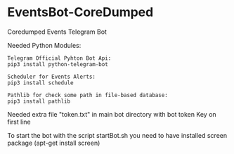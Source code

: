 # EventsBot-CoreDumped
Coredumped Events Telegram Bot

Needed Python Modules:

	Telegram Official Pyhton Bot Api:
	pip3 install python-telegram-bot

	Scheduler for Events Alerts:
	pip3 install schedule

	Pathlib for check some path in file-based database:
	pip3 install pathlib

	
Needed extra file "token.txt" in main bot directory with bot token Key on first line

To start the bot with the script startBot.sh you need to have installed screen package (apt-get install screen)
